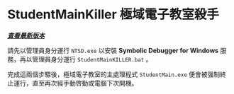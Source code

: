 # StudentMainKiller  極域電子教室殺手
**_[查看最新版本](https://github.com/TurboHK/StudentMainKiller/releases)_**


請先以管理員身分運行 `NTSD.exe` 以安裝 **Symbolic Debugger for Windows** 服務，再以管理員身分運行 `StudentMainKILLER.bat` 。

完成這兩個步驟後，極域電子教室的主處理程式 `StudentMain.exe` 便會被强制終止運行，直至再次經手動啓動或電腦下次開機。

